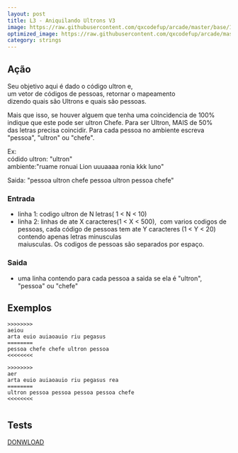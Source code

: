 ```yaml
---
layout: post
title: L3 - Aniquilando Ultrons V3
image: https://raw.githubusercontent.com/qxcodefup/arcade/master/base/118/__capa.jpg
optimized_image: https://raw.githubusercontent.com/qxcodefup/arcade/master/base/.thumb/118/Readme.jpg
category: strings
---
```

<!-- DON'T EDIT THIS FILE, GENERATED BY SCRIPT -->
<!-- DON'T EDIT THIS FILE, GENERATED BY SCRIPT -->
<!-- DON'T EDIT THIS FILE, GENERATED BY SCRIPT -->
<!-- DON'T EDIT THIS FILE, GENERATED BY SCRIPT -->
<!-- DON'T EDIT THIS FILE, GENERATED BY SCRIPT -->



## Ação

Seu objetivo aqui é dado o código ultron e,  
um vetor de códigos de pessoas, retornar o mapeamento  
dizendo quais são Ultrons e quais são pessoas.

Mais que isso, se houver alguem que tenha uma coincidencia de 100%  
indique que este pode ser ultron Chefe. Para ser Ultron, MAIS de 50%  
das letras precisa coincidir. Para cada pessoa no ambiente escreva  
"pessoa", "ultron" ou "chefe".

Ex:  
códido ultron: "ultron"  
ambiente:"ruame ronuai Lion uuuaaaa ronia kkk luno"

Saida: "pessoa ultron chefe pessoa ultron pessoa chefe"

### Entrada

*   linha 1: codigo ultron de N letras( 1 < N < 10)
*   linha 2: linhas de ate X caracteres(1 < X < 500),  com varios codigos de pessoas, cada código de pessoas tem ate Y caracteres (1 < Y < 20) contendo apenas letras minusculas  
    maiusculas. Os codigos de pessoas são separados por espaço.

### Saida

*   uma linha contendo para cada pessoa a saida se ela é "ultron",  
    "pessoa" ou "chefe"

## Exemplos

```
>>>>>>>>
aeiou  
arta euio auiaoauio riu pegasus
========  
pessoa chefe chefe ultron pessoa
<<<<<<<<

>>>>>>>>
aer
arta euio auiaoauio riu pegasus rea
========
ultron pessoa pessoa pessoa pessoa chefe
<<<<<<<<
```

#

## Tests
[DONWLOAD](https://raw.githubusercontent.com/qxcodefup/arcade/master/base/118/t.tio)

